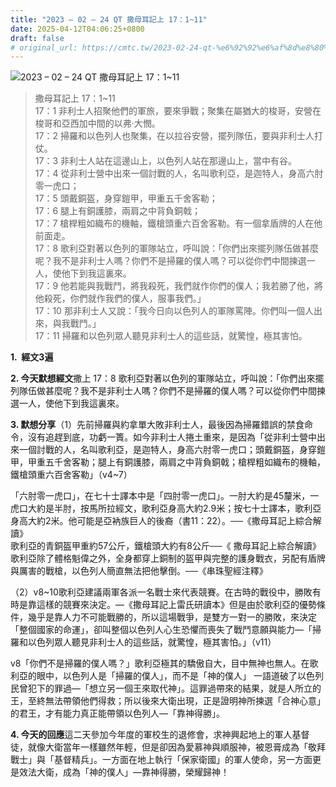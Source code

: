 ```yaml
---
title: "2023 – 02 – 24 QT 撒母耳記上 17：1~11"
date: 2025-04-12T04:06:25+0800
draft: false
# original_url: https://cmtc.tw/2023-02-24-qt-%e6%92%92%e6%af%8d%e8%80%b3%e8%a8%98%e4%b8%8a-17%ef%bc%9a111
---
```


![2023 – 02 – 24 QT 撒母耳記上 17：1~11](/images/qt.jpg  "2023 – 02 – 24 QT 撒母耳記上 17：1~11")

> 撒母耳記上 17：1~11  
> 17：1 非利士人招聚他們的軍旅，要來爭戰；聚集在屬猶大的梭哥，安營在梭哥和亞西加中間的以弗‧大憫。  
> 17：2 掃羅和以色列人也聚集，在以拉谷安營，擺列隊伍，要與非利士人打仗。  
> 17：3 非利士人站在這邊山上，以色列人站在那邊山上，當中有谷。  
> 17：4 從非利士營中出來一個討戰的人，名叫歌利亞，是迦特人，身高六肘零一虎口；  
> 17：5 頭戴銅盔，身穿鎧甲，甲重五千舍客勒；  
> 17：6 腿上有銅護膝，兩肩之中背負銅戟；  
> 17：7 槍桿粗如織布的機軸，鐵槍頭重六百舍客勒。有一個拿盾牌的人在他前面走。  
> 17：8 歌利亞對著以色列的軍隊站立，呼叫說：「你們出來擺列隊伍做甚麼呢？我不是非利士人嗎？你們不是掃羅的僕人嗎？可以從你們中間揀選一人，使他下到我這裏來。  
> 17：9 他若能與我戰鬥，將我殺死，我們就作你們的僕人；我若勝了他，將他殺死，你們就作我們的僕人，服事我們。」  
> 17：10 那非利士人又說：「我今日向以色列人的軍隊罵陣。你們叫一個人出來，與我戰鬥。」  
> 17：11 掃羅和以色列眾人聽見非利士人的這些話，就驚惶，極其害怕。

**1.  經文3遍**

**2. 今天默想經文**撒上 17：8 歌利亞對著以色列的軍隊站立，呼叫說：「你們出來擺列隊伍做甚麼呢？我不是非利士人嗎？你們不是掃羅的僕人嗎？可以從你們中間揀選一人，使他下到我這裏來。

**3. 默想分享**（1）先前掃羅與約拿單大敗非利士人，最後因為掃羅錯誤的禁食命令，沒有追趕到底，功虧一簣。如今非利士人捲土重來，是因為「從非利士營中出來一個討戰的人，名叫歌利亞，是迦特人，身高六肘零一虎口；頭戴銅盔，身穿鎧甲，甲重五千舍客勒；腿上有銅護膝，兩肩之中背負銅戟；槍桿粗如織布的機軸，鐵槍頭重六百舍客勒」（v4~7）

「六肘零一虎口」，在七十士譯本中是「四肘零一虎口」。一肘大約是45釐米，一虎口大約是半肘，按馬所拉經文，歌利亞身高大約2.9米；按七十士譯本，歌利亞身高大約2米。他可能是亞衲族巨人的後裔（書11：22）。──《撒母耳記上綜合解讀》  
歌利亞的青銅盔甲重約57公斤，鐵槍頭大約有8公斤──《 撒母耳記上綜合解讀》  
歌利亞除了體格魁偉之外，全身都穿上銅制的盔甲與完整的護身戰衣，另配有盾牌與厲害的戰槍，以色列人簡直無法把他擊倒。──《串珠聖經注釋》

（2）v8~10歌利亞建議兩軍各派一名戰士來代表競賽。在古時的戰役中，勝敗有時是靠這樣的競賽來決定。—《撒母耳記上雷氏研讀本》但是由於歌利亞的優勢條件，幾乎是靠人力不可能戰勝的，所以這場戰爭，是雙方一對一的勝敗，來決定「整個國家的命運」，卻叫整個以色列人心生恐懼而喪失了戰鬥意願與能力—「掃羅和以色列眾人聽見非利士人的這些話，就驚惶，極其害怕。」（v11）

v8「你們不是掃羅的僕人嗎？」歌利亞極其的驕傲自大，目中無神也無人。在歌利亞的眼中，以色列人是「掃羅的僕人」，而不是「神的僕人」 一語道破了以色列民曾犯下的罪過—「想立另一個王來取代神」。這罪過帶來的結果，就是人所立的王，至終無法帶領他們得救；所以後來大衛出現，正是證明神所揀選「合神心意」的君王，才有能力真正能帶領以色列人—「靠神得勝」。

**4. 今天的回應**這二天參加今年度的軍校生的退修會，求神興起地上的軍人基督徒，就像大衛當年一樣雖然年輕，但是卻因為愛慕神與順服神，被恩膏成為「敬拜戰士」與「基督精兵」。一方面在地上執行「保家衛國」的軍人使命，另一方面更是效法大衛，成為「神的僕人」—靠神得勝，榮耀歸神！